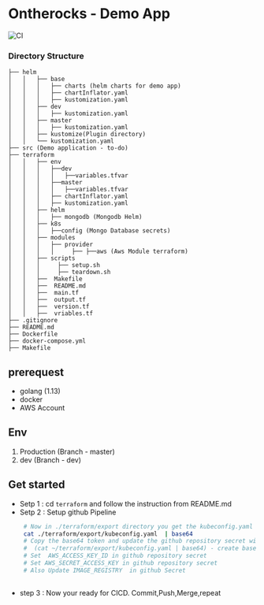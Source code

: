 # Ontherocks - Demo App 

![CI](https://github.com/evalsocket/ontherocks/workflows/CI/badge.svg) 

### Directory Structure
```
├── helm
│   │   ├── base
│   │   │   ├── charts (helm charts for demo app)
│   │   │   ├── chartInflator.yaml
│   │   │   ├── kustomization.yaml
│   │   ├── dev
│   │   │   ├── kustomization.yaml
│   │   ├── master
│   │   │   ├── kustomization.yaml
│   │   ├── kustomize(Plugin directory)
│   │   └── kustomization.yaml
├── src (Demo application - to-do)
├── terraform
│   │   ├── env
│   │   │   ├──dev
│   │   │   │   ├──variables.tfvar
│   │   │   ├──master
│   │   │   │   ├──variables.tfvar
│   │   │   ├── chartInflator.yaml
│   │   │   ├── kustomization.yaml
│   │   ├── helm
│   │   │   ├── mongodb (Mongodb Helm)
│   │   ├── k8s
│   │   │   ├──config (Mongo Database secrets)
│   │   ├── modules
│   │   │   ├── provider  
│   │   │   │     ├── ├──aws (Aws Module terraform)
│   │   ├── scripts 
│   │   │     ├── setup.sh
│   │   │     ├── teardown.sh
│   │   ├──  Makefile
│   │   ├──  README.md
│   │   ├──  main.tf
│   │   ├──  output.tf
│   │   ├──  version.tf
│   │   ├──  vriables.tf
├── .gitignore
├── README.md
├── Dockerfile 
├── docker-compose.yml
├── Makefile
```


## prerequest
 - golang (1.13)
 - docker
 - AWS Account 
 
## Env
1. Production (Branch - master)
1. dev (Branch - dev)

## Get started 

 - Setp 1 : cd `terraform` and follow the instruction from README.md
 - Setp 2 : Setup github Pipeline
    ```bash
     # Now in ./terraform/export directory you get the kubeconfig.yaml
     cat ./terraform/export/kubeconfig.yaml  | base64
     # Copy the base64 token and update the github repository secret with name KUBE_CONFIG_DATA
     #  (cat ~/terraform/export/kubeconfig.yaml | base64) - create base64 token
     # Set  AWS_ACCESS_KEY_ID in github repository secret
     # Set AWS_SECRET_ACCESS_KEY in github repository secret
     # Also Update IMAGE_REGISTRY  in github Secret
     
    ```
- step 3 : Now your ready for CICD. Commit,Push,Merge,repeat
